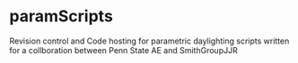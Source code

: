 # paramScripts
Revision control and Code hosting for parametric daylighting scripts written for a collboration between Penn State AE and SmithGroupJJR 
